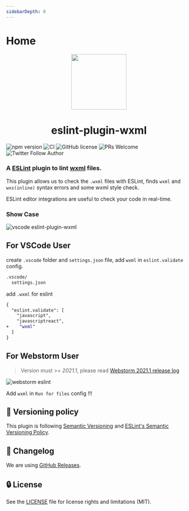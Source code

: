 ```yaml
---
sidebarDepth: 0
---
```


# Home

<div align="center">
    <a href="https://www.npmjs.com/package/eslint-plugin-wxml" ><img src="https://funimg.pddpic.com/mobile_piggy/4d0f5a17-574b-4fbc-aee1-1b0cbb1c46dd.png.slim.c1.png" width="150" height="150"></a>
    <h1>eslint-plugin-wxml</h1>
</div>

![npm version](https://img.shields.io/npm/v/eslint-plugin-wxml)
![CI](https://github.com/wxmlfile/eslint-plugin-wxml/actions/workflows/ci.yml/badge.svg)
![GitHub license](https://img.shields.io/badge/license-MIT-blue.svg)
![PRs Welcome](https://img.shields.io/badge/PRs-welcome-brightgreen.svg)
![Twitter Follow Author](https://img.shields.io/twitter/follow/s_chenlei)

### A [ESLint](https://eslint.org) plugin to lint [wxml](https://developers.weixin.qq.com/miniprogram/dev/reference/wxml) files.

This plugin allows us to check the `.wxml` files with ESLint, finds `wxml` and `wxs(inline)` syntax errors and some wxml style check.

ESLint editor integrations are useful to check your code in real-time.

### Show Case

![vscode eslint-plugin-wxml](https://funimg.pddpic.com/mobile_piggy/3c944e77-0792-4bee-a137-aa6922d94cfb.gif)

## For VSCode User

create `.vscode` folder and `settings.json` file, add `wxml` in `eslint.validate` config.

```bash
.vscode/
  settings.json
```
add `.wxml` for eslint
```diff
{
  "eslint.validate": [
    "javascript",
    "javascriptreact",
+    "wxml"
  ]
}
```

## For Webstorm User

> Version must >= *2021.1*, please read [Webstorm 2021.1 release log](https://blog.jetbrains.com/webstorm/2021/04/webstorm-2021-1/#configurable_scope_for_eslint)

![webstorm eslint](https://funimg.pddpic.com/mobile_piggy/b8d9f821-ce3d-4ddc-afe6-b9f0ac247c78.png.slim.png)

Add `wxml` in `Run for files` config !!!

## :traffic_light: Versioning policy

This plugin is following [Semantic Versioning](https://semver.org/) and [ESLint's Semantic Versioning Policy](https://github.com/eslint/eslint#semantic-versioning-policy).

## :newspaper: Changelog

We are using [GitHub Releases](https://github.com/wxmlfile/eslint-plugin-wxml/releases).

## :lock: License

See the [LICENSE](https://github.com/wxmlfile/eslint-plugin-wxml/blob/main/LICENSE) file for license rights and limitations (MIT).
